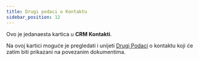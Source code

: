 ```yaml
---
title: Drugi podaci o Kontaktu
sidebar_position: 12
---
```


Ovo je jedanaesta kartica u **CRM Kontakti**.

Na ovoj kartici moguće je pregledati i unijeti [Drugi Podaci](/docs/configurations/utility/extra-data/extradata/search-extradata) o kontaktu koji će zatim biti prikazani na povezanim dokumentima.


